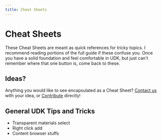 ```yaml
---
title: Cheat Sheets
---
```

# Cheat Sheets

These Cheat Sheets are meant as quick references for tricky topics. I recommend reading portions of the full guide if these confuse you. Once you have a solid foundation and feel comfortable in UDK, but just can't remember where that one button is, come back to these.

## Ideas?

Anything you would like to see encapsulated as a Cheat Sheet? [Contact us](/more/contact) with your idea, or [Contribute](/more/contribute) directly!

## General UDK Tips and Tricks <Badge text="not finished" type="warning"/>

* Transparent materials select
* Right click add
* Content browser stuffs